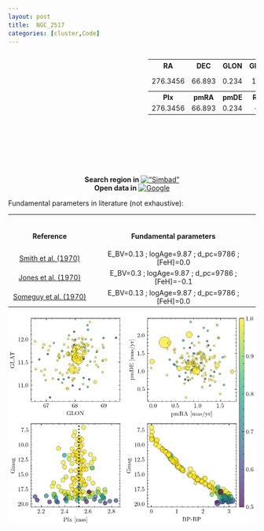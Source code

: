 ```yaml
---
layout: post
title:  NGC_2517
categories: [cluster,Code]
---
```


<!-- include Aladin Lite CSS file in the head section of your page -->
<link rel="stylesheet" href="https://aladin.u-strasbg.fr/AladinLite/api/v2/latest/aladin.min.css" />
 <!-- you can skip the following line if your page already integrates the jQuery library -->
<script type="text/javascript" src="https://code.jquery.com/jquery-1.12.1.min.js" charset="utf-8"></script>
 


<div style="display: flex; justify-content: space-between;">
  <div style="text-align: center;">

<!-- Left block -->
<!-- Aladin Lite viewer -->
<div id="aladin-lite-div" align="left" style="width:285px;height:250px;"></div>
<script type="text/javascript" src="https://aladin.u-strasbg.fr/AladinLite/api/v2/latest/aladin.min.js" charset="utf-8"></script>
<script type="text/javascript">var aladin = A.aladin('#aladin-lite-div', {survey: "P/DSS2/color", fov:0.5, target: "ngc 2516"});</script>
</div>
<!-- Aladin Lite viewer -->
<!-- Left block -->

<!-- Right block -->
  <table style="text-align: center;">
  <!-- Row 1 -->
  <tr>
    <th>RA</th>
    <th>DEC</th>
    <th>GLON</th>
    <th>GLAT</th>
    <th>Class</th>
  </tr>
  <!-- Row 2 -->
  <tr>
    <td>276.3456</td>
    <td>66.893</td>
    <td>0.234</td>
    <td>100</td>
    <td>
      <!-- <span style="color: green">A</span><span style="color: yellow">B</span><span style="color: red">C</span><span style="color: purple">D</span> -->
      <span style="color: green; font-weight: bold;">A</span>
      <span style="color: #FFC300; font-weight: bold;">B</span>
      <span style="color: red; font-weight: bold;">C</span>
      <span style="color: purple; font-weight: bold;">D</span>
    </td>
  </tr>
  <!-- Row 3 -->
  <tr>
    <th>Plx</th>
    <th>pmRA</th>
    <th>pmDE</th>
    <th>R_v</th>
    <th>N_20</th>
  </tr>
  <!-- Row 4 -->
  <tr>
    <td>276.3456</td>
    <td>66.893</td>
    <td>0.234</td>
    <td>--</td>
    <td>100</td>
  </tr>
  </table>
<!-- Right block -->
</div>

<div align="center">
<b>Search region in</b> <a href="http://ads.etc"><img src="https://github.com/ucc23/ucc/tree/main/images/simbad_logo.png" alt= “Simbad” width="10%" height="10%"></a>
</div>

<div align="center">
<b>Open data in</b> <a href="http://ads.etc"><img src="https://github.com/ucc23/ucc/tree/main/images/colab_logo.png" alt= Google Colab width="10%" height="10%"></a>
</div>



Fundamental parameters in literature (not exhaustive):

<table>
<tr>
<th align="center">
<img width="220">
<p> 
 Reference
</p>
</th>
<th align="center">
<img width="500">
<p> 
 Fundamental parameters
</p>
</th>
</tr>
<tr>
<td align="center">
<a href="http://ads.etc">Smith et al. (1970)</a>
</td>
<td align="center">
E_BV=0.13 ; logAge=9.87 ; d_pc=9786 ; [FeH]=0.0
</td>
</tr>
<tr>
<td align="center">
<a href="http://ads.etc">Jones et al. (1970)</a>
</td>
<td align="center">
E_BV=0.3 ; logAge=9.87 ; d_pc=9786 ; [FeH]=-0.1
</td>
</tr>
<tr>
<td align="center">
  <a href="http://ads.etc">Someguy et al. (1970)</a>
</td>
<td align="center">
E_BV=0.13 ; logAge=9.87 ; d_pc=9786 ; [FeH]=0.0
</td>
</tr>
</table>


![CLUSTER](../plots/cluster.png)